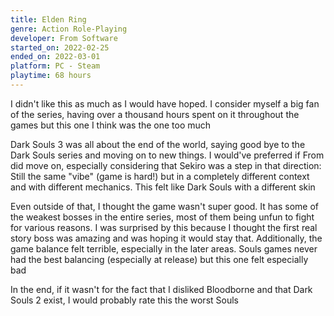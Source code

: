 ```yaml
---
title: Elden Ring
genre: Action Role-Playing
developer: From Software
started_on: 2022-02-25
ended_on: 2022-03-01
platform: PC - Steam
playtime: 68 hours
---
```


I didn't like this as much as I would have hoped. I consider myself a big fan of the series, having over a thousand hours spent on it throughout the games but this one I think was the one too much

Dark Souls 3 was all about the end of the world, saying good bye to the Dark Souls series and moving on to new things. I would've preferred if From did move on, especially considering that Sekiro was a step in that direction: Still the same "vibe" (game is hard!) but in a completely different context and with different mechanics. This felt like Dark Souls with a different skin

Even outside of that, I thought the game wasn't super good. It has some of the weakest bosses in the entire series, most of them being unfun to fight for various reasons. I was surprised by this because I thought the first real story boss was amazing and was hoping it would stay that. Additionally, the game balance felt terrible, especially in the later areas. Souls games never had the best balancing (especially at release) but this one felt especially bad

In the end, if it wasn't for the fact that I disliked Bloodborne and that Dark Souls 2 exist, I would probably rate this the worst Souls
